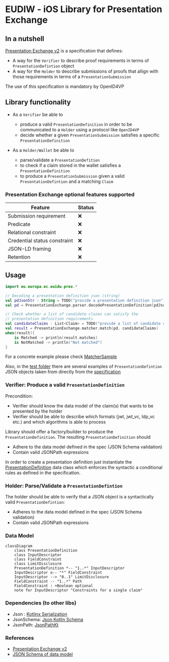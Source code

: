 # EUDIW - iOS Library for Presentation Exchange

## In a nutshell

[Presentation Exchange v2](https://identity.foundation/presentation-exchange/spec/v2.0.0/) is a specification that defines:

* A way for the `Verifier` to describe proof requirements in terms of `PresentationDefintion` object
* A way for the `Holder` to describe submissions of proofs that allign with those requirements in terms of a `PresentationSubmission`

The use of this specification is mandatory by OpenID4VP

## Library functionality

* As a `Verifier` be able to
  * produce a valid `PresentationDefinition` in order to be communicated to a `Holder` using a protocol like `OpenID4VP`
  * decide whether  a given `PresentationSubmission` satisfies a specific `PresentationDefinition`

* As a `Holder/Wallet` be able to
  * parse/validate a `PresentationDefition`
  * to check if a claim stored in the wallet satisfies a `PresentationDefinition`
  * to produce a `PresentationSubmission` given a valid `PresentationDefintion` and a matching `Claim`

### Presentation Exchange optional features supported

| Feature                      | Status |
|------------------------------|--------|
| Submission requirement       | ❌      |
| Predicate                    | ❌      |
| Relational constraint        | ❌      |
| Credential status constraint | ❌      |
| JSON-LD framing              | ❌      |
| Retention                    | ❌      |

## Usage

```kotlin
import eu.europa.ec.euidw.prex.*

// Decoding a presentation definition json (string)
val pdJsonStr : String = TODO("provide a presentation definition json")
val pd = PresentationExchange.parser.decodePresentationDefinition(pdJsonStr).getOrThrow()

// Check whether a list of candidate claims can satisfy the 
// presentation definition requirements
val candidateClaims : List<Claim> = TODO("provide a list of candidate claims")
val result = PresentationExchange.matcher.match(pd, candidateClaims)
when(result){
    is Matched -> println(result.matches)
    is NotMatched -> println("Not matched")
}
```

For a concrete example please check [MatcherSample](src/test/kotlin/eu/europa/ec/euidw/prex/MatcherSample.kt)

Also, in the [test folder](src/test/resources/v2.0.0/presentation-definition) there are several
examples of `PresentationDefintion` JSON objects taken from directly from the
[specification](https://github.com/decentralized-identity/presentation-exchange/tree/main/test/v2.0.0/presentation-definition)

### Verifier: Produce a valid `PresentationDefinition`

Precondition:

* Verifier should know the data model of the claim(s)  that wants to be presented by the holder
* Verifier should be able to describe which formats (jwt, jwt_vc, ldp_vc etc.) and which algorithms is able to process

Library should offer a factory/builder to produce the `PresentationDefinition`.
The resulting `PresentationDefinition` should

* Adhere to the data model defined in the spec (JSON Schema validation)
* Contain valid JSONPath expressions

In order to create a presentation definition just instantiate the
[PresentationDefinition](src/main/kotlin/eu/europa/ec/euidw/prex/types.kt) data class
which enforces the syntactic a conditional rules as defined in the specification.

### Holder: Parse/Validate a `PresentationDefintion`

The holder should be able to verify that a JSON object is a syntactically valid `PresentationDefintion`:

* Adheres to the data model defined in the spec (JSON Schema validation)
* Contain valid JSONPath expressions

### Data Model

```mermaid
classDiagram
    class PresentationDefinition
    class InputDescriptor
    class FieldConstraint
    class LimitDisclosure
    PresentationDefinition *-- "1..*" InputDescriptor
    InputDescriptor o-- "*" FieldConstraint
    InputDescriptor --> "0..1" LimitDisclosure
    FieldConstraint -- "1..*" Path
    FieldConstraint : +Boolean optional
    note for InputDescriptor "Constraints for a single claim"
```

### Dependencies (to other libs)

* Json : [Kotlinx Serialization](https://github.com/Kotlin/kotlinx.serialization)
* JsonSchema: [Json Kotlin Schema](https://github.com/pwall567/json-kotlin-schema)
* JsonPath: [JsonPathKt](https://github.com/codeniko/JsonPathKt)

### References

* [Presentation Exchange v2](https://identity.foundation/presentation-exchange/spec/v2.0.0/)
* [JSON Schema of data model](https://github.com/decentralized-identity/presentation-exchange/tree/main/schemas/v2.0.0)
